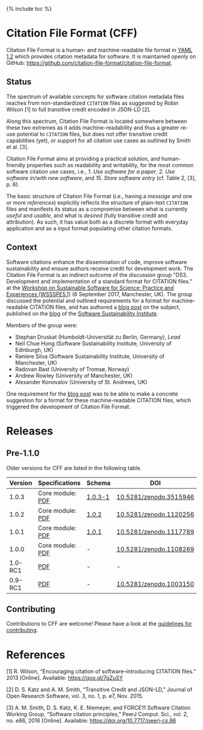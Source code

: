 ---
---

{% include toc %}

# Citation File Format (CFF)

Citation File Format is a human- and machine-readable file format in [YAML 1.2](http://www.yaml.org/spec/1.2/spec.html) which provides
citation metadata for software. It is maintained openly on GitHub: <i class="fa fa-github"></i> 
<https://github.com/citation-file-format/citation-file-format>.

## Status

The spectrum of available concepts for software citation metadata files reaches
from non-standardized `CITATION` files as suggested by Robin
Wilson [1] to full transitive credit encoded in JSON-LD
[2].

Along this spectrum, Citation File Format is located somewhere between these two extremes as it adds
machine-readability and thus a greater re-use potential to `CITATION` files,
but does not offer transitive credit capabilities (yet), or support for all
citation use cases as outlined by Smith et al. [3].

Citation File Format aims at providing a practical solution, and human-friendly properties such
as readability and writability, for the most common software citation use
cases, i.e., *1. Use software for a paper*, *2. Use software in/with new software*,
and *15. Store software entry* (cf. Table 2, [3], p. 6).

The basic structure of Citation File Format (i.e., having a *message* and one or more
*references*) explicitly reflects the structure of plain-text `CITATION` files
and manifests its status as a compromise between what is currently *useful* and
*usable*, and what is *desired* (fully transitive credit and attribution). As such, it has value both as a discrete format with everyday application and as a input format populating other citation formats.

## Context

Software citations enhance the dissemination of code, improve software sustainability and ensure authors receive credit for development work. The Citation File Format is an indirect outcome of the discussion group "DS3. Development and
implementation of a standard format for CITATION files." at the [Workshop on
Sustainable Software for Science: Practice and Experiences
(WSSSPE5.1)](http://wssspe.researchcomputing.org.uk/wssspe5-1/) (6 September
2017, Manchester, UK). The group discussed the potential and outlined
requirements for a format for machine-readable CITATION files,
and has authored a [blog post](https://software.ac.uk/blog/2017-12-12-standard-format-citation-files) on the subject,
published on the [blog](http://software.ac.uk/blog/) of the [Software Sustainability
Institute](http://software.ac.uk/).

Members of the group were:

- Stephan Druskat (Humboldt-Universität zu Berlin, Germany), *Lead*
- Neil Chue Hong (Software Sustainability Institute, University of Edinburgh, UK)
- Raniere Silva (Software Sustainability Institute, University of Manchester, UK)
- Radovan Bast (University of Tromsø, Norway)
- Andrew Rowley (University of Manchester, UK)
- Alexander Konovalov (University of St. Andrews, UK)

One requirement for the [blog post](https://software.ac.uk/blog/2017-12-12-standard-format-citation-files) was to be able to make a concrete suggestion
for a format for these machine-readable CITATION files, which triggered the
development of Citation File Format.

[^no-file-no-use]: Not providing a file with software citation metadata is not considered a valid option here.

# Releases

## Pre-1.1.0

Older versions for CFF are listed in the following table.

|       Version        |                                    Specifications                                    | Schema |                                 DOI                                 | Release |
|----------------------|--------------------------------------------------------------------------------------|--------|---------------------------------------------------------------------|---------|
| 1.0.3 | Core module: [PDF](/assets/pdf/cff-specifications-1.0.3.pdf) | [1.0.3-1](https://github.com/citation-file-format/schema/releases/tag/1.0.3-1)      | [10.5281/zenodo.3515946](https://doi.org/10.5281/zenodo.3515946)    |         |
| 1.0.2 | Core module: [PDF](/assets/pdf/cff-specifications-1.0.2.pdf) | [1.0.2](https://github.com/citation-file-format/schema/releases/tag/1.0.2)      | [10.5281/zenodo.1120256](https://doi.org/10.5281/zenodo.1120256)    |         |
| 1.0.1 | Core module: [PDF](/assets/pdf/cff-specifications-1.0.1.pdf) | [1.0.1](https://github.com/citation-file-format/schema/releases/tag/1.0.1)      | [10.5281/zenodo.1117789](https://doi.org/10.5281/zenodo.1117789)    |         |
| 1.0.0 | Core module: [PDF](/assets/pdf/cff-specifications-1.0.0.pdf) | -      | [10.5281/zenodo.1108269](http://doi.org/10.5281/zenodo.1108269)    |         |
| 1.0-RC1 | [PDF](/assets/pdf/cff-specifications-1.0-RC1.pdf) | -      | -    |         |
| 0.9-RC1 | [PDF](/assets/pdf/cff-specifications-0.9-RC1.pdf) | -      | [10.5281/zenodo.1003150](https://doi.org/10.5281/zenodo.1003150) |         |

## Contributing

Contributions to CFF are welcome! Please have a look at the 
[guidelines for contributing](https://github.com/citation-file-format/citation-file-format/blob/main/CONTRIBUTING.md).

# References

[1] R. Wilson, “Encouraging citation of software–introducing CITATION files.” 2013 [Online]. Available: https://goo.gl/7gZuSY

[2] D. S. Katz and A. M. Smith, “Transitive Credit and JSON-LD,” Journal of Open Research Software, vol. 3, no. 1, p. e7, Nov. 2015. 

[3] A. M. Smith, D. S. Katz, K. E. Niemeyer, and FORCE11 Software Citation Working Group, “Software citation principles,” PeerJ Comput. Sci., vol. 2, no. e86, 2016 [Online]. Available: https://doi.org/10.7717/peerj-cs.86

